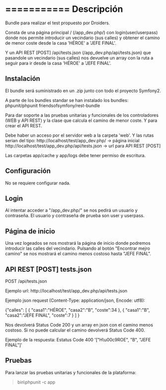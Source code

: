 ===========
Descripción
===========

Bundle para realizar el test propuesto por Droiders.

Consta de una página principal / (/app_dev.php/) con login(user/userpass) donde nos permite introducir un vecindario (sus calles) y obtener el camino de menor coste desde la casa 'HÉROE' a 'JEFE FINAL'.  

Y un API REST  [POST] /api/tests.json  (/app_dev.php/api/tests.json) que pasandole un vecindario (sus calles) nos devuelve un array con la ruta a seguir para ir desde la casa 'HÉROE' a 'JEFE FINAL'.

Instalación
-----------

El bundle será suministrado en un .zip junto con todo el proyecto Symfony2.

A parte de los bundles standar se han instalado los bundles:
  phpunit/phpunit
  friendsofsymfony/rest-bundle

Para dar soporte a las pruebas unitarias y funcionales de los controladores (WEB y API REST) y la clase que calcula el camino de menor coste. Y para crear el API REST.

Debe haber un acceso por el servidor web a la carpeta 'web'. Y las rutas serian del tipo:
  http://localhost/test/app_dev.php/ -> página inicial
  http://localhost/test/app_dev.php/api/tests.json -> url para API REST [POST]

Las carpetas app/cache y app/logs debe tener permiso de escritura.

Configuración
-------------

No se requiere configurar nada.


Login
-----

Al intentar acceder a "/app_dev.php/" se nos pedirá un usuario y contraseña.
El usuario y contraseña de prueba son user y userpass.

Página de inicio
----------------

Una vez logeados se nos mostrará la página de inicio donde podremos introducir las calles del vecindario. Pulsando al botón "Encontrar mejro camino" se nos mostrará el camino menos costoso hasta "JEFE FINAL".

API REST [POST] tests.json
--------------------------

POST /api/tests.json 

Ejemplo url: 
http://localhost/test/app_dev.php/api/tests.json

Ejemplo json request (Content-Type: application/json, Encode: utf8):

{"calles":
 [
  {
  "casa1":"HÉROE",
   "casa2":"B",
   "coste":34
  },
  {
  "casa1":"B",
   "casa2":"JEFE FINAL",
   "coste":7
  }
 ]
}

Nos devolverá Status Code 200 y un array en json con el camino menos costoso. Si no puede calcular el camino devolverá Status Code 400.

Ejemplo de la respuesta:
Estatus Code 400
'["H\u00c9ROE", "B", "JEFE FINAL"]'

Pruebas
-------

Para lanzar las pruebas unitarias y funcionales de la plataforma:
  >bin\phpunit -c app
